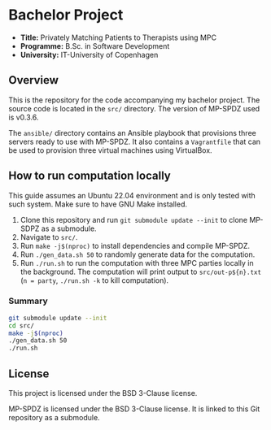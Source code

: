 # Bachelor Project

- **Title:** Privately Matching Patients to Therapists using MPC
- **Programme:** B.Sc. in Software Development
- **University:** IT-University of Copenhagen

## Overview

This is the repository for the code accompanying my bachelor project. The
source code is located in the `src/` directory. The version of MP-SPDZ used is
v0.3.6.

The `ansible/` directory contains an Ansible playbook that provisions three
servers ready to use with MP-SPDZ. It also contains a `Vagrantfile` that can be
used to provision three virtual machines using VirtualBox.

## How to run computation locally

This guide assumes an Ubuntu 22.04 environment and is only tested with such
system. Make sure to have GNU Make installed.

1. Clone this repository and run `git submodule update --init` to clone MP-SDPZ
   as a submodule.
2. Navigate to `src/`.
3. Run `make -j$(nproc)` to install dependencies and compile MP-SPDZ.
4. Run `./gen_data.sh 50` to randomly generate data for the computation.
5. Run `./run.sh` to run the computation with three MPC parties locally in the
   background. The computation will print output to `src/out-p${n}.txt` (`n =
   party`, `./run.sh -k` to kill computation).

### Summary

```sh
git submodule update --init
cd src/
make -j$(nproc)
./gen_data.sh 50
./run.sh
```

## License

This project is licensed under the BSD 3-Clause license.

MP-SPDZ is licensed under the BSD 3-Clause license. It is linked to this Git
repository as a submodule.
